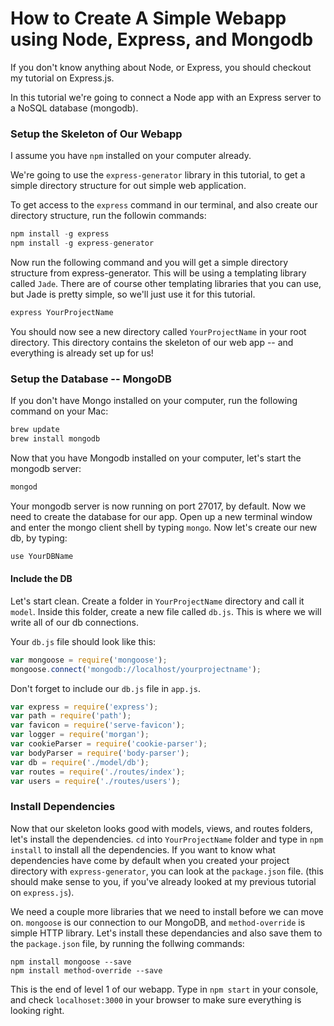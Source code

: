 # How to Create A Simple Webapp using Node, Express, and Mongodb

If you don't know anything about Node, or Express, you should checkout my tutorial on Express.js.

In this tutorial we're going to connect a Node app with an Express server to a NoSQL database (mongodb).

### Setup the Skeleton of Our Webapp
I assume you have `npm` installed on your computer already.


We're going to use the `express-generator` library in this tutorial, to get a simple directory structure for out simple web application.

To get access to the `express` command in our terminal, and also create our directory structure, run the followin commands:

```js
npm install -g express
npm install -g express-generator
```

Now run the following command and you will get a simple directory structure from express-generator. This will be using a templating library called `Jade`. There are of course other templating libraries that you can use, but Jade is pretty simple, so we'll just use it for this tutorial.

```js
express YourProjectName
```

You should now see a new directory called `YourProjectName` in your root directory. This directory contains the skeleton of our web app -- and everything is already set up for us!

### Setup the Database -- MongoDB
If you don't have Mongo installed on your computer, run the following command on your Mac:

```js
brew update
brew install mongodb
```

Now that you have Mongodb installed on your computer, let's start the mongodb server:

```js
mongod
```

Your mongodb server is now running on port 27017, by default.
Now we need to create the database for our app. Open up a new terminal window and enter the mongo client shell by typing `mongo`.
Now let's create our new db, by typing:
```js
use YourDBName
```

#### Include the DB
Let's start clean. Create a folder in `YourProjectName` directory and call it `model`. Inside this folder, create a new file called `db.js`. This is where we will write all of our db connections.

Your `db.js` file should look like this:
```js
var mongoose = require('mongoose');
mongoose.connect('mongodb://localhost/yourprojectname');
```

Don't forget to include our `db.js` file in `app.js`.
```js
var express = require('express');
var path = require('path');
var favicon = require('serve-favicon');
var logger = require('morgan');
var cookieParser = require('cookie-parser');
var bodyParser = require('body-parser');
var db = require('./model/db');
var routes = require('./routes/index');
var users = require('./routes/users');
```

### Install Dependencies
Now that our skeleton looks good with models, views, and routes folders, let's install the dependencies.
`cd` into `YourProjectName` folder and type in `npm install` to install all the dependencies. If you want to know what dependencies have come by default when you created your project directory with `express-generator`, you can look at the `package.json` file. (this should make sense to you, if you've already looked at my previous tutorial on `express.js`).

We need a couple more libraries that we need to install before we can move on. `mongoose` is our connection to  our MongoDB, and `method-override` is simple HTTP library. Let's install these dependancies and also save them to the `package.json` file, by running the follwing commands:
```
npm install mongoose --save
npm install method-override --save
```

This is the end of level 1 of our webapp. Type in `npm start` in your console, and check `localhoset:3000` in your browser to make sure everything is looking right.






